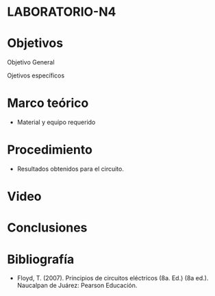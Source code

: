 # LABORATORIO-N4
# Objetivos

Objetivo General

Ojetivos específicos

# Marco teórico

- Material y equipo requerido

# Procedimiento

- Resultados obtenidos para el circuito.

# Video

# Conclusiones 

# Bibliografía

- Floyd, T. (2007). Principios de circuitos eléctricos (8a. Ed.) (8a ed.). Naucalpan de Juárez: Pearson Educación.
